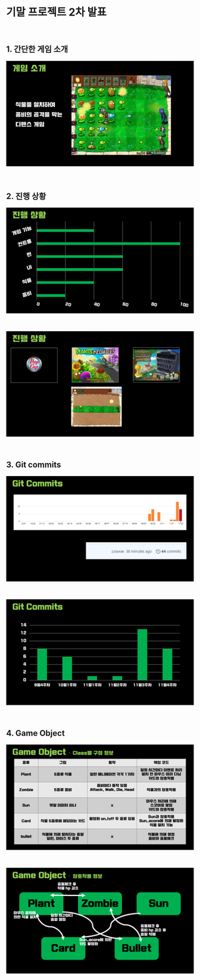 # 기말 프로젝트 2차 발표

<br>  


## 1. 간단한 게임 소개

![Alt text](https://github.com/sungzzuu/2d-game-programming/blob/master/image/2D%20%EA%B2%8C%EC%9E%84%ED%94%84%EB%A1%9C%EA%B7%B8%EB%9E%98%EB%B0%8D%202%EC%B0%A8%EB%B0%9C%ED%91%9C/%EC%8A%AC%EB%9D%BC%EC%9D%B4%EB%93%9C2.PNG?raw=true)

   <br>

 
## 2. 진행 상황

 
   ![Alt text](https://github.com/sungzzuu/2d-game-programming/blob/master/image/2D%20%EA%B2%8C%EC%9E%84%ED%94%84%EB%A1%9C%EA%B7%B8%EB%9E%98%EB%B0%8D%202%EC%B0%A8%EB%B0%9C%ED%91%9C/%EC%8A%AC%EB%9D%BC%EC%9D%B4%EB%93%9C3.PNG?raw=true)

   <br> 
   
   
   ![Alt text](https://github.com/sungzzuu/2d-game-programming/blob/master/image/2D%20%EA%B2%8C%EC%9E%84%ED%94%84%EB%A1%9C%EA%B7%B8%EB%9E%98%EB%B0%8D%202%EC%B0%A8%EB%B0%9C%ED%91%9C/%EC%8A%AC%EB%9D%BC%EC%9D%B4%EB%93%9C4.PNG?raw=true)


   <br>

## 3. Git commits

   ![Alt text](https://github.com/sungzzuu/2d-game-programming/blob/master/image/2D%20%EA%B2%8C%EC%9E%84%ED%94%84%EB%A1%9C%EA%B7%B8%EB%9E%98%EB%B0%8D%202%EC%B0%A8%EB%B0%9C%ED%91%9C/%EC%8A%AC%EB%9D%BC%EC%9D%B4%EB%93%9C5.PNG?raw=true)

   <br>
   
   ![Alt text](https://github.com/sungzzuu/2d-game-programming/blob/master/image/2D%20%EA%B2%8C%EC%9E%84%ED%94%84%EB%A1%9C%EA%B7%B8%EB%9E%98%EB%B0%8D%202%EC%B0%A8%EB%B0%9C%ED%91%9C/%EC%8A%AC%EB%9D%BC%EC%9D%B4%EB%93%9C6.PNG?raw=true)

   <br>
   
   
## 4. Game Object

   ![Alt text](https://github.com/sungzzuu/2d-game-programming/blob/master/image/2D%20%EA%B2%8C%EC%9E%84%ED%94%84%EB%A1%9C%EA%B7%B8%EB%9E%98%EB%B0%8D%202%EC%B0%A8%EB%B0%9C%ED%91%9C/%EC%8A%AC%EB%9D%BC%EC%9D%B4%EB%93%9C7.PNG?raw=true)

   <br>
   
   ![Alt text](https://github.com/sungzzuu/2d-game-programming/blob/master/image/2D%20%EA%B2%8C%EC%9E%84%ED%94%84%EB%A1%9C%EA%B7%B8%EB%9E%98%EB%B0%8D%202%EC%B0%A8%EB%B0%9C%ED%91%9C/%EC%8A%AC%EB%9D%BC%EC%9D%B4%EB%93%9C8.PNG?raw=true)

   <br>

